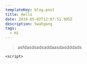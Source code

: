 ```yaml
---
templateKey: blog-post
title: Hello
date: 2018-05-02T12:07:51.995Z
description: Swahgang
tags:
  - Hi
---
```

> asfdasdsadsaddaasdasdddads

```
<script>
```
